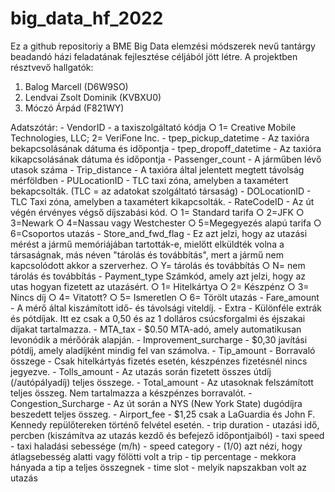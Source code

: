 # big_data_hf_2022
Ez a github repositoriy a BME Big Data elemzési módszerek nevű tantárgy beadandó házi feladatának fejlesztése céljából jött létre.
A projektben résztvevő hallgatók:
  1. Balog Marcell (D6W9SO)
  2. Lendvai Zsolt Dominik (KVBXU0)
  3. Móczó Árpád (F821WY)

Adatszótár:
	- VendorID - a taxiszolgáltató kódja
		○ 1= Creative Mobile Technologies, LLC; 2= VeriFone Inc.
	- tpep_pickup_datetime - Az taxióra bekapcsolásának dátuma és időpontja
	- tpep_dropoff_datetime - Az taxióra kikapcsolásának dátuma és időpontja
	- Passenger_count - A járműben lévő utasok száma
	- Trip_distance - A taxióra által jelentett megtett távolság mérföldben
	- PULocationID - TLC taxi zóna, amelyben a taxamétert bekapcsolták. (TLC = az adatokat szolgáltató társaság)
	- DOLocationID - TLC Taxi zóna, amelyben a taxamétert kikapcsolták.
	- RateCodeID - Az út végén érvényes végső díjszabási kód.
		○ 1= Standard tarifa
		○ 2=JFK
		○ 3=Newark
		○ 4=Nassau vagy Westchester
		○ 5=Megegyezés alapú tarifa
		○ 6=Csoportos utazás
	- Store_and_fwd_flag - Ez azt jelzi, hogy az utazási mérést a jármű memóriájában tartották-e, mielőtt elküldték volna a társaságnak, más néven "tárolás és továbbítás", mert a jármű nem kapcsolódott akkor a szerverhez.
		○ Y= tárolás és továbbítás
		○ N= nem tárolás és továbbítás
	- Payment_type Számkód, amely azt jelzi, hogy az utas hogyan fizetett az utazásért.
		○ 1= Hitelkártya
		○ 2= Készpénz
		○ 3= Nincs díj
		○ 4= Vitatott?
		○ 5= Ismeretlen
		○ 6= Törölt utazás
	- Fare_amount - A mérő által kiszámított idő- és távolsági viteldíj.
	- Extra - Különféle extrák és pótdíjak. Itt ez csak a 0,50 és az 1 dolláros csúcsforgalmi és éjszakai díjakat tartalmazza.
	- MTA_tax - $0.50 MTA-adó, amely automatikusan levonódik a mérőórák alapján.
	- Improvement_surcharge - $0,30 javítási pótdíj, amely aladíjként mindig fel van számolva.
	- Tip_amount - Borravaló összege - Csak hitelkártyás fizetés esetén, készpénzes fizetésnél nincs jegyezve.
	- Tolls_amount - Az utazás során fizetett összes útdíj (/autópályadíj) teljes összege.
	- Total_amount - Az utasoknak felszámított teljes összeg. Nem tartalmazza a készpénzes borravalót.
	- Congestion_Surcharge - Az út során a NYS (New York State) dugódíjra beszedett teljes összeg.
	- Airport_fee - $1,25 csak a LaGuardia és John F. Kennedy repülőtereken történő felvétel esetén.
    - trip duration - utazási idő, percben (kiszámítva az utazás kezdő és befejező időpontjaiból)
    - taxi speed - taxi haladási sebessége (m/h)
    - speed category - (1/0) azt nézi, hogy átlagsebesség alatti vagy fölötti volt a trip
    - tip percentage - mekkora hányada a tip a teljes összegnek
    - time slot - melyik napszakban volt az utazás



